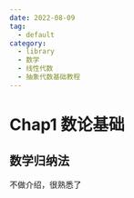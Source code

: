 ```yaml
---
date: 2022-08-09
tag:
  - default
category:
  - library
  - 数学
  - 线性代数
  - 抽象代数基础教程
---
```



# Chap1 数论基础


## 数学归纳法

不做介绍，很熟悉了
